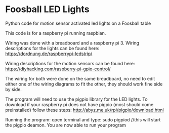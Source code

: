 # Foosball LED Lights
Python code for motion sensor activated led lights on a Foosball table

This code is for a raspberry pi running raspbian.

Wiring was done with a breadboard and a raspberry pi 3.
Wiring descriptions for the lights can be found here:
https://dordnung.de/raspberrypi-ledstrip/

Wiring descriptions for the motion sensors can be found here:
https://diyhacking.com/raspberry-pi-gpio-control/

The wiring for both were done on the same breadboard, no need to edit either one of the wiring diagrams to fit the other, they should work fine side by side.


 The program will need to use the pigpio library for the LED lights.
 To download if your raspberry pi does not have pigpio (most should come preinstalled) follow these steps:
 http://abyz.me.uk/rpi/pigpio/download.html
  
 Running the program:
 open terminal and type: sudo pigpiod //this will start the pigpio deamon. You are now able to run your program
